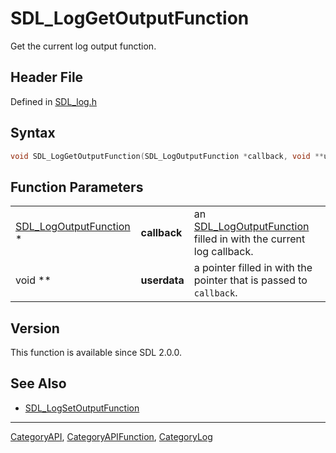 # SDL_LogGetOutputFunction

Get the current log output function.

## Header File

Defined in [SDL_log.h](https://github.com/libsdl-org/SDL/blob/SDL2/include/SDL_log.h)

## Syntax

```c
void SDL_LogGetOutputFunction(SDL_LogOutputFunction *callback, void **userdata);
```

## Function Parameters

|                                                  |              |                                                                                            |
| ------------------------------------------------ | ------------ | ------------------------------------------------------------------------------------------ |
| [SDL_LogOutputFunction](SDL_LogOutputFunction) * | **callback** | an [SDL_LogOutputFunction](SDL_LogOutputFunction) filled in with the current log callback. |
| void **                                          | **userdata** | a pointer filled in with the pointer that is passed to `callback`.                         |

## Version

This function is available since SDL 2.0.0.

## See Also

- [SDL_LogSetOutputFunction](SDL_LogSetOutputFunction)






----
[CategoryAPI](CategoryAPI), [CategoryAPIFunction](CategoryAPIFunction), [CategoryLog](CategoryLog)

